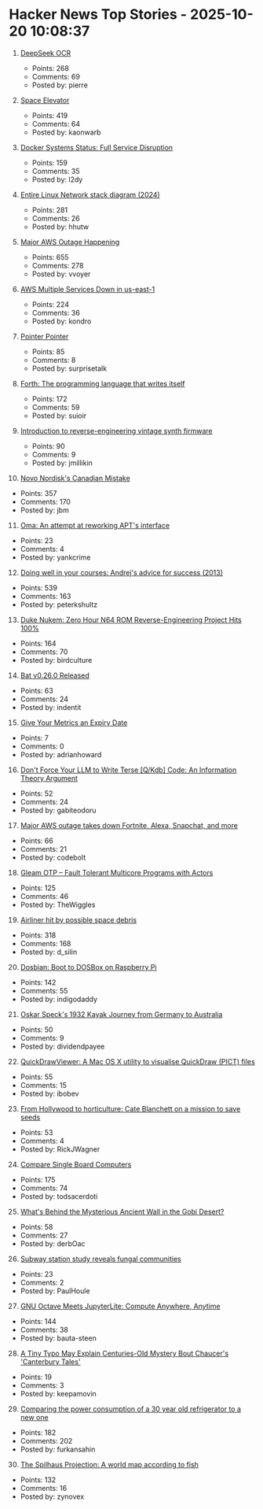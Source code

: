 # Hacker News Top Stories - 2025-10-20 10:08:37

1. [DeepSeek OCR](https://github.com/deepseek-ai/DeepSeek-OCR)
   - Points: 268
   - Comments: 69
   - Posted by: pierre

2. [Space Elevator](https://neal.fun/space-elevator/)
   - Points: 419
   - Comments: 64
   - Posted by: kaonwarb

3. [Docker Systems Status: Full Service Disruption](https://www.dockerstatus.com/pages/incident/533c6539221ae15e3f000031/68f5e1c741c825463df7486c)
   - Points: 159
   - Comments: 35
   - Posted by: l2dy

4. [Entire Linux Network stack diagram (2024)](https://zenodo.org/records/14179366)
   - Points: 281
   - Comments: 26
   - Posted by: hhutw

5. [Major AWS Outage Happening](https://old.reddit.com/r/aws/comments/1obd3lx/dynamodb_down_useast1/)
   - Points: 655
   - Comments: 278
   - Posted by: vvoyer

6. [AWS Multiple Services Down in us-east-1](https://health.aws.amazon.com/health/status?ts=20251020)
   - Points: 224
   - Comments: 36
   - Posted by: kondro

7. [Pointer Pointer](https://pointerpointer.com)
   - Points: 85
   - Comments: 8
   - Posted by: surprisetalk

8. [Forth: The programming language that writes itself](https://ratfactor.com/forth/the_programming_language_that_writes_itself.html)
   - Points: 172
   - Comments: 59
   - Posted by: suioir

9. [Introduction to reverse-engineering vintage synth firmware](https://ajxs.me/blog/Introduction_to_Reverse-Engineering_Vintage_Synth_Firmware.html)
   - Points: 90
   - Comments: 9
   - Posted by: jmillikin

10. [Novo Nordisk's Canadian Mistake](https://www.science.org/content/blog-post/novo-nordisk-s-canadian-mistake)
   - Points: 357
   - Comments: 170
   - Posted by: jbm

11. [Oma: An attempt at reworking APT's interface](https://github.com/AOSC-Dev/oma)
   - Points: 23
   - Comments: 4
   - Posted by: yankcrime

12. [Doing well in your courses: Andrej's advice for success (2013)](https://cs.stanford.edu/people/karpathy/advice.html)
   - Points: 539
   - Comments: 163
   - Posted by: peterkshultz

13. [Duke Nukem: Zero Hour N64 ROM Reverse-Engineering Project Hits 100%](https://github.com/Gillou68310/DukeNukemZeroHour)
   - Points: 164
   - Comments: 70
   - Posted by: birdculture

14. [Bat v0.26.0 Released](https://github.com/sharkdp/bat/releases/tag/v0.26.0)
   - Points: 63
   - Comments: 24
   - Posted by: indentit

15. [Give Your Metrics an Expiry Date](https://adrianhoward.com/posts/give-your-metrics-an-expiry-date/)
   - Points: 7
   - Comments: 0
   - Posted by: adrianhoward

16. [Don't Force Your LLM to Write Terse [Q/Kdb] Code: An Information Theory Argument](https://medium.com/@gabiteodoru/dont-force-your-llm-to-write-terse-code-an-argument-from-information-theory-for-q-kdb-developers-04077c5b7038)
   - Points: 52
   - Comments: 24
   - Posted by: gabiteodoru

17. [Major AWS outage takes down Fortnite, Alexa, Snapchat, and more](https://www.theverge.com/news/802486/aws-outage-alexa-fortnite-snapchat-offline)
   - Points: 66
   - Comments: 21
   - Posted by: codebolt

18. [Gleam OTP – Fault Tolerant Multicore Programs with Actors](https://github.com/gleam-lang/otp)
   - Points: 125
   - Comments: 46
   - Posted by: TheWiggles

19. [Airliner hit by possible space debris](https://avbrief.com/united-max-hit-by-falling-object-at-36000-feet/)
   - Points: 318
   - Comments: 168
   - Posted by: d_silin

20. [Dosbian: Boot to DOSBox on Raspberry Pi](https://cmaiolino.wordpress.com/dosbian/)
   - Points: 142
   - Comments: 55
   - Posted by: indigodaddy

21. [Oskar Speck's 1932 Kayak Journey from Germany to Australia](https://nswskc.wordpress.com/2002/10/24/incredible-journey-50/)
   - Points: 50
   - Comments: 9
   - Posted by: dividendpayee

22. [QuickDrawViewer: A Mac OS X utility to visualise QuickDraw (PICT) files](https://github.com/wiesmann/QuickDrawViewer)
   - Points: 55
   - Comments: 15
   - Posted by: ibobev

23. [From Hollywood to horticulture: Cate Blanchett on a mission to save seeds](https://www.bbc.com/news/articles/cwy7ekl4yl8o)
   - Points: 53
   - Comments: 4
   - Posted by: RickJWagner

24. [Compare Single Board Computers](https://sbc.compare/)
   - Points: 175
   - Comments: 74
   - Posted by: todsacerdoti

25. [What's Behind the Mysterious Ancient Wall in the Gobi Desert?](https://news.artnet.com/art-world/the-hunt-gobi-wall-mongolia-2674588)
   - Points: 58
   - Comments: 27
   - Posted by: derbOac

26. [Subway station study reveals fungal communities](https://phys.org/news/2025-09-subway-station-reveals-fungal-communities.html)
   - Points: 23
   - Comments: 2
   - Posted by: PaulHoule

27. [GNU Octave Meets JupyterLite: Compute Anywhere, Anytime](https://blog.jupyter.org/gnu-octave-meets-jupyterlite-compute-anywhere-anytime-8b033afbbcdc)
   - Points: 144
   - Comments: 38
   - Posted by: bauta-steen

28. [A Tiny Typo May Explain Centuries-Old Mystery Bout Chaucer's 'Canterbury Tales'](https://www.smithsonianmag.com/smart-news/a-tiny-typo-may-explain-a-centuries-old-mystery-about-chaucers-canterbury-tales-and-troilus-and-criseyde-180986991/)
   - Points: 19
   - Comments: 3
   - Posted by: keepamovin

29. [Comparing the power consumption of a 30 year old refrigerator to a new one](https://ounapuu.ee/posts/2025/10/14/fridge-power-consumption/)
   - Points: 182
   - Comments: 202
   - Posted by: furkansahin

30. [The Spilhaus Projection: A world map according to fish](https://southernwoodenboatsailing.com/news/the-spilhaus-projection-a-world-map-according-to-fish)
   - Points: 132
   - Comments: 16
   - Posted by: zynovex

